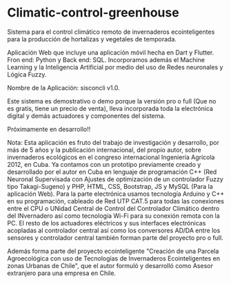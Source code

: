 # Climatic-control-greenhouse
Sistema para el control climático remoto de invernaderos ecointeligentes para la producción de hortalizas y vegetales de temporada. 

Aplicación Web que incluye una aplicación móvil hecha en Dart y Flutter. Fron end: Python y Back end: SQL. Incorporamos además el Machine Learning y la Inteligencia Artificial por medio del uso de Redes neuronales y Lógica Fuzzy.

Nombre de la Aplicación: sisconcli v1.0.

Este sistema es demostrativo o demo porque la versión pro o full (Que no es gratis, tiene un precio de venta), lleva incorporada toda la electrónica digital y demás actuadores y componentes del sistema.

Próximamente en desarrollo!! 

Nota: Esta aplicación es fruto del trabajo de investigación y desarrollo, por más de 5 años y la publicación internacional, del propio autor, sobre invernaderos ecológicos en el congreso internacional Ingeniería Agrícola 2012, en Cuba. Ya contamos con un prototipo previamente creado y desarrollado por el autor en Cuba en lenguaje de programación C++ (Red Neuronal Supervisada con Ajustes de optimización de un controlador Fuzzy tipo Takagi-Sugeno) y PHP, HTML, CSS, Bootstrap, JS y MySQL (Para la aplicación Web). Para la parte electrónica usamos tecnología Arduino y C++ en su programación, cableado de Red UTP CAT.5 para todas las conexiones entre el CPU o UNidad Central de Control del Controlador Climático dentro del INvernadero así como tecnología Wi-Fi para  su conexión remota con la PC. El resto de los actuadores eléctricos y sus interfaces electrónicas acopladas al controlador central así como los conversores AD/DA entre los sensores y controlador central también forman parte del proyecto pro o full. 

Además forma parte del proyecto ecointeligente "Creación de una Parcela Agroecológica con uso de Tecnologías de Invernaderos Ecointeligentes en zonas Urbanas de Chile", que el autor formuló y desarrolló como Asesor extranjero para una empresa en Chile.


